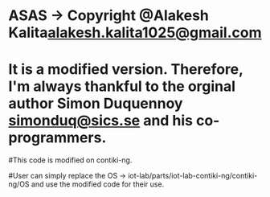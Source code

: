 # ASAS -> Copyright @Alakesh Kalita<alakesh.kalita1025@gmail.com>

# It is a modified version. Therefore, I'm always thankful to the orginal author Simon Duquennoy <simonduq@sics.se> and his co-programmers.

#This code is modified on contiki-ng.

#User can simply replace the OS -> iot-lab/parts/iot-lab-contiki-ng/contiki-ng/OS and use the modified code for their use.
